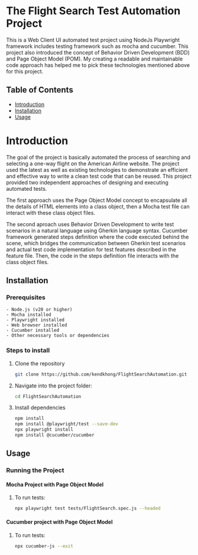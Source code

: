 # The Flight Search Test Automation Project

This is a Web Client UI automated test project using NodeJs Playwright framework includes testing framework such as mocha and cucumber. This project also introduced the concept of Behavior Driven Development (BDD) and Page Object Model (POM). My creating a readable and maintainable code approach has helped me to pick these technologies mentioned above for this project. 

## Table of Contents
- [Introduction](#introduction)
- [Installation](#installation)
- [Usage](#usage)

# Introduction
The goal of the project is basically automated the process of searching and selecting a one-way flight on the American Airline website. The project used the latest as well as existing technologies to demonstrate an efficient and effective way to write a clean test code that can be reused. This project provided two independent approaches of designing and executing automated tests. 

The first approach uses the Page Object Model concept to encapsulate all the details of HTML elements into a class object, then a Mocha test file can interact with these class object files. 

The second aproach uses Behavior Driven Development to write test scenarios in a natural language using Gherkin language syntax. Cucumber framework generated steps definition where the code executed behind the scene, which bridges the communication between Gherkin test scenarios and actual test code implementation for test features described in the feature file. Then, the code in the steps definition file interacts with the class object files. 

## Installation

### Prerequisites

    - Node.js (v20 or higher)
    - Mocha installed 
    - Playwright installed
    - Web browser installed
    - Cucumber installed
    - Other necessary tools or dependencies

### Steps to install
    
1. Clone the repository
    ```bash
    git clone https://github.com/kendkhong/FlightSearchAutomation.git
    ```
2. Navigate into the project folder:
    ```bash
    cd FlightSearchAutomation
    ```
3. Install dependencies
    ```bash
    npm install
    npm install @playwright/test --save-dev
    npx playwright install
    npm install @cucumber/cucumber
    ```

## Usage

### Running the Project

#### Mocha Project with Page Object Model
1. To run tests:
    ```bash
    npx playwright test tests/FlightSearch.spec.js --headed
    ```


#### Cucumber project with Page Object Model

1. To run tests:
    ```bash
    npx cucumber-js --exit
    ```


